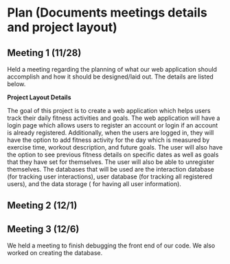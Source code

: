 # Plan (Documents meetings details and project layout)

## **Meeting 1 (11/28)** 

Held a meeting regarding the planning of what our web application should accomplish and how it should be designed/laid out. The details are listed below.

**Project Layout Details**

The goal of this project is to create a web application which helps users track their daily fitness activities and goals. The web application will have a
login page which allows users to register an account or login if an account is already registered. Additionally, when the users are logged in, they will 
have the option to add fitness activity for the day which is measured by exercise time, workout description, and future goals. The user will also have the option
to see previous fitness details on specific dates as well as goals that they have set for themselves. The user will also be able to unregister themselves. The
databases that will be used are the interaction database (for tracking user interactions), user database (for tracking all registered users), and the data storage (
for having all user information).

## **Meeting 2 (12/1)** 



## **Meeting 3 (12/6)**

We held a meeting to finish debugging the front end of our code. We also worked on creating the database.
